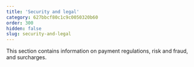 ```yaml
---
title: 'Security and legal'
category: 627bbcf80c1c9c0050320b60
order: 300
hidden: false
slug: security-and-legal
---
```

This section contains information on payment regulations, risk and fraud, and surcharges.
